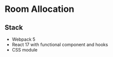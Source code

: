 # Room Allocation

## Stack

- Webpack 5
- React 17 with functional component and hooks
- CSS module
